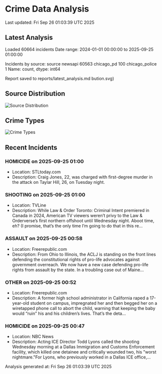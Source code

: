 # Crime Data Analysis
Last updated: Fri Sep 26 01:03:39 UTC 2025

## Latest Analysis

Loaded 60664 incidents
Date range: 2024-01-01 00:00:00 to 2025-09-25 01:00:00

Incidents by source:
source
newsapi           60563
chicago_pd          100
chicago_police        1
Name: count, dtype: int64

Report saved to reports/latest_analysis.md
bution.svg)

## Source Distribution
![Source Distribution](images/source_distribution.svg)

## Crime Types
![Crime Types](images/crime_types.svg)

## Recent Incidents

### HOMICIDE on 2025-09-25 01:00
- Location: STLtoday.com
- Description: Craig Jones, 22, was charged with first-degree murder in the attack on Taylar Hill, 26, on Tuesday night.


### SHOOTING on 2025-09-25 01:00
- Location: TVLine
- Description: While Law & Order Toronto: Criminal Intent premiered in Canada in 2024, American TV viewers weren’t privy to the Law & Orderverse’s first northern offshoot until Wednesday night. Aboot time, eh? (I promise, that’s the only time I’m going to do that in this re…


### ASSAULT on 2025-09-25 00:58
- Location: Freerepublic.com
- Description: From Ohio to Illinois, the ACLJ is standing on the front lines defending the constitutional rights of pro-life advocates against government overreach. We now have a new case defending pro-life rights from assault by the state. In a troubling case out of Maine…


### OTHER on 2025-09-25 00:52
- Location: Freerepublic.com
- Description: A former high school administrator in California raped a 17-year-old student on campus, impregnated her and then begged her on a wiretapped phone call to abort the child, warning that keeping the baby would “ruin” his and his children’s lives. That’s the deta…


### HOMICIDE on 2025-09-25 00:47
- Location: NBC News
- Description: Acting ICE Director Todd Lyons called the shooting Wednesday morning at a Dallas Immigration and Customs Enforcement facility, which killed one detainee and critically wounded two, his "worst nightmare."For Lyons, who previously worked in a Dallas ICE office,…

Analysis generated at: Fri Sep 26 01:03:39 UTC 2025
